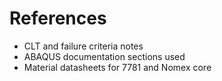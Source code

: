 # References
- CLT and failure criteria notes
- ABAQUS documentation sections used
- Material datasheets for 7781 and Nomex core
